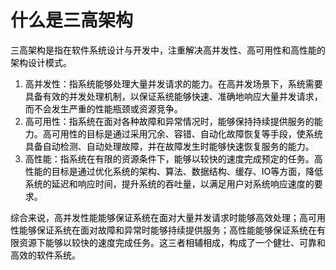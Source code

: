 # 什么是三高架构

<font style="color:rgb(0, 0, 0);background-color:rgb(248, 248, 248);">三高架构是指在软件系统设计与开发中，注重解决高并发性、高可用性和高性能的架构设计模式。</font>

1. <font style="color:rgb(0, 0, 0);background-color:rgb(248, 248, 248);">高并发性：指系统能够处理大量并发请求的能力。在高并发场景下，系统需要具备有效的并发处理机制，以保证系统能够快速、准确地响应大量并发请求，而不会发生严重的性能瓶颈或资源竞争。</font>
2. <font style="color:rgb(0, 0, 0);background-color:rgb(248, 248, 248);">高可用性：指系统在面对各种故障和异常情况时，能够保持持续提供服务的能力。高可用性的目标是通过采用冗余、容错、自动化故障恢复等手段，使系统具备自动检测、自动处理故障，并在故障发生时能够快速恢复服务的能力。</font>
3. <font style="color:rgb(0, 0, 0);background-color:rgb(248, 248, 248);">高性能：指系统在有限的资源条件下，能够以较快的速度完成预定的任务。高性能的目标是通过优化系统的架构、算法、数据结构、缓存、IO等方面，降低系统的延迟和响应时间，提升系统的吞吐量，以满足用户对系统响应速度的要求。</font>

<font style="color:rgb(0, 0, 0);background-color:rgb(248, 248, 248);">综合来说，高并发性能能够保证系统在面对大量并发请求时能够高效处理；高可用性能够保证系统在面对故障和异常时能够持续提供服务；高性能能够保证系统在有限资源下能够以较快的速度完成任务。这三者相辅相成，构成了一个健壮、可靠和高效的软件系统。</font>
